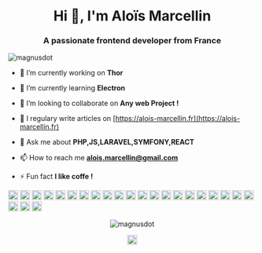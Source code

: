 <h1 align="center">Hi 👋, I'm Aloïs Marcellin</h1>
<h3 align="center">A passionate frontend developer from France</h3>

<p align="left"> <img src="https://komarev.com/ghpvc/?username=magnusdot" alt="magnusdot" /> </p>

- 🔭 I’m currently working on **Thor**

- 🌱 I’m currently learning **Electron**

- 👯 I’m looking to collaborate on **Any web Project !**

- 📝 I regulary write articles on [https://alois-marcellin.fr](https://alois-marcellin.fr)

- 💬 Ask me about **PHP,JS,LARAVEL,SYMFONY,REACT**

- 📫 How to reach me **alois.marcellin@gmail.com**

- ⚡ Fun fact **I like coffe !**

<p align="left"><img src="https://devicons.github.io/devicon/devicon.git/icons/vuejs/vuejs-original-wordmark.svg" alt="vuejs" width="20" height="20"/> <img src="https://devicons.github.io/devicon/devicon.git/icons/react/react-original-wordmark.svg" alt="react" width="20" height="20"/> <img src="https://devicons.github.io/devicon/devicon.git/icons/android/android-original-wordmark.svg" alt="android" width="20" height="20"/> <img src="https://devicons.github.io/devicon/devicon.git/icons/c/c-original.svg" alt="c" width="20" height="20"/> <img src="https://devicons.github.io/devicon/devicon.git/icons/css3/css3-original-wordmark.svg" alt="css3" width="20" height="20"/> <img src="https://devicons.github.io/devicon/devicon.git/icons/d3js/d3js-original.svg" alt="d3js" width="20" height="20"/> <img src="https://devicons.github.io/devicon/devicon.git/icons/docker/docker-original-wordmark.svg" alt="docker" width="20" height="20"/> <img src="https://devicons.github.io/devicon/devicon.git/icons/electron/electron-original.svg" alt="electron" width="20" height="20"/> <img src="https://devicons.github.io/devicon/devicon.git/icons/html5/html5-original-wordmark.svg" alt="html5" width="20" height="20"/> <img src="https://devicons.github.io/devicon/devicon.git/icons/java/java-original-wordmark.svg" alt="java" width="20" height="20"/> <img src="https://devicons.github.io/devicon/devicon.git/icons/javascript/javascript-original.svg" alt="javascript" width="20" height="20"/> <img src="https://devicons.github.io/devicon/devicon.git/icons/laravel/laravel-plain-wordmark.svg" alt="laravel" width="20" height="20"/> <img src="https://devicons.github.io/devicon/devicon.git/icons/mongodb/mongodb-original-wordmark.svg" alt="mongodb" width="20" height="20"/> <img src="https://devicons.github.io/devicon/devicon.git/icons/mysql/mysql-original-wordmark.svg" alt="mysql" width="20" height="20"/> <img src="https://devicons.github.io/devicon/devicon.git/icons/php/php-original.svg" alt="php" width="20" height="20"/> <img src="https://devicons.github.io/devicon/devicon.git/icons/postgresql/postgresql-original-wordmark.svg" alt="postgresql" width="20" height="20"/> <img src="https://devicons.github.io/devicon/devicon.git/icons/sass/sass-original.svg" alt="sass" width="20" height="20"/> <img src="https://devicons.github.io/devicon/devicon.git/icons/nodejs/nodejs-original-wordmark.svg" alt="nodejs" width="20" height="20"/> <img src="https://devicons.github.io/devicon/devicon.git/icons/nginx/nginx-original.svg" alt="nginx" width="20" height="20"/> <img src="https://devicons.github.io/devicon/devicon.git/icons/linux/linux-original.svg" alt="linux" width="20" height="20"/> <img src="https://devicons.github.io/devicon/devicon.git/icons/webpack/webpack-original.svg" alt="webpack" width="20" height="20"/> <img src="https://devicons.github.io/devicon/devicon.git/icons/express/express-original-wordmark.svg" alt="express" width="20" height="20"/> <img src="https://cdn.jsdelivr.net/npm/simple-icons@3.1.0/icons/flutter.svg" alt="flutter" width="20" height="20"/> <img src="https://cdn.jsdelivr.net/npm/simple-icons@3.1.0/icons/dart.svg" alt="dart" width="20" height="20"/></p><p align="center"> <img src="https://github-readme-stats.vercel.app/api?username=magnusdot&show_icons=true" alt="magnusdot" /> </p>

<p align="center">
<a href="https://twitter.com/alois_marcellin" target="blank"><img align="center" src="https://cdn.jsdelivr.net/npm/simple-icons@3.0.1/icons/twitter.svg" alt="alois_marcellin" height="20" width="20" /></a>
</p>

